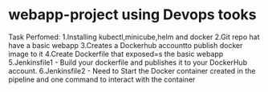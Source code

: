 # webapp-project using Devops tooks

Task Perfomed:
1.Installing kubectl,minicube,helm and docker
2.Git repo hat have a basic webapp
3.Creates a Dockerhub accountto publish docker image to it
4.Create Dockerfile that exposed=s the basic webapp
5.Jenkinsfile1 -  Build your dockerfile and publishes it to your DockerHub account.
6.Jenkinsfile2 -  Need to Start the Docker container created in the pipeline and one command to interact with the container
